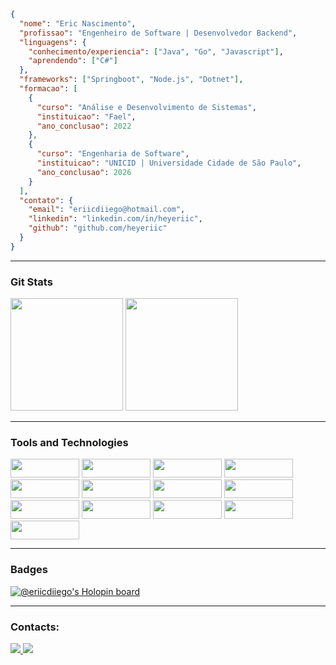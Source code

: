 ```json
{
  "nome": "Eric Nascimento",
  "profissao": "Engenheiro de Software | Desenvolvedor Backend",
  "linguagens": {
    "conhecimento/experiencia": ["Java", "Go", "Javascript"],
    "aprendendo": ["C#"]
  },
  "frameworks": ["Springboot", "Node.js", "Dotnet"],
  "formacao": [
    {
      "curso": "Análise e Desenvolvimento de Sistemas",
      "instituicao": "Fael",
      "ano_conclusao": 2022
    },
    {
      "curso": "Engenharia de Software",
      "instituicao": "UNICID | Universidade Cidade de São Paulo",
      "ano_conclusao": 2026
    }
  ],
  "contato": {
    "email": "eriicdiiego@hotmail.com",
    "linkedin": "linkedin.com/in/heyeriic",
    "github": "github.com/heyeriic"
  }
}
```
<hr>

### Git Stats
<div>
 <img height="180em" src="https://github-readme-stats.vercel.app/api/top-langs/?username=EricOliveiras&layout=compact&langs_count=7&theme=dracula"/>
 <img height="180em" src="https://github-readme-stats.vercel.app/api?username=EricOliveiras&show_icons=true&theme=dracula&include_all_commits=true&count_private=true"/>
</div>

<hr>
  
### Tools and Technologies

<div display="flex">
  <img src="https://img.shields.io/badge/JavaScript-F7DF1E?style=for-the-badge&logo=javascript&logoColor=black" height="30" width="110" />
  <img src="https://img.shields.io/badge/TypeScript-007ACC?style=for-the-badge&logo=typescript&logoColor=white" height="30" width="110" />
  <img src="https://img.shields.io/badge/Java-ED8B00?style=for-the-badge&logo=openjdk&logoColor=white" height="30" width="110" /> 
  <img src="https://img.shields.io/badge/Go-00ADD8?style=for-the-badge&logo=go&logoColor=white" height="30" width="110" /> 
  <img src="https://img.shields.io/badge/Node.js-43853D?style=for-the-badge&logo=node.js&logoColor=white" height="30" width="110" />   <img src="https://img.shields.io/badge/Spring-6DB33F?style=for-the-badge&logo=spring&logoColor=white" height="30" width="110" />   <img src="https://img.shields.io/badge/MySQL-00000F?style=for-the-badge&logo=mysql&logoColor=white" height="30" width="110" />   
  <img src="https://img.shields.io/badge/PostgreSQL-316192?style=for-the-badge&logo=postgresql&logoColor=white" height="30" width="110" />
  <img src="https://img.shields.io/badge/MongoDB-4EA94B?style=for-the-badge&logo=mongodb&logoColor=white" height="30" width="110" /> 
  <img src="https://img.shields.io/badge/Hibernate-59666C?style=for-the-badge&logo=Hibernate&logoColor=white" height="30" width="110" /> 
  <img src="https://img.shields.io/badge/Prisma-3982CE?style=for-the-badge&logo=Prisma&logoColor=white" height="30" width="110" /> 
  <img src="https://img.shields.io/badge/Sequelize-52B0E7?style=for-the-badge&logo=Sequelize&logoColor=white" height="30" width="110" />
  <img src="https://img.shields.io/badge/GIT-E44C30?style=for-the-badge&logo=git&logoColor=white" height="30" width="110" /> 
</div>
           
<hr>

### Badges

[![@eriicdiiego's Holopin board](https://holopin.me/eriicdiiego)](https://holopin.io/@eriicdiiego)

<hr>
  
### Contacts:

<div>
  <a href = "mailto:eriicdiiego@hotmail.com">
    <img src="https://img.shields.io/badge/Gmail-D14836?style=for-the-badge&logo=gmail&logoColor=white" target="_blank">
  </a>
  <a href="https://www.linkedin.com/in/eric-oliveira-588379204/" target="_blank">
    <img src="https://img.shields.io/badge/-LinkedIn-%230077B5?style=for-the-badge&logo=linkedin&logoColor=white" target="_blank">
  </a>   
</div>
  
